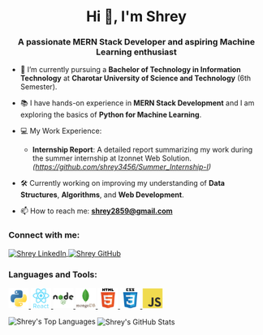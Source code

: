<h1 align="center">Hi 👋, I'm Shrey</h1>
<h3 align="center">A passionate MERN Stack Developer and aspiring Machine Learning enthusiast</h3>


- 🌱 I’m currently pursuing a **Bachelor of Technology in Information Technology** at **Charotar University of Science and Technology** (6th Semester).

- 📚 I have hands-on experience in **MERN Stack Development** and I am exploring the basics of **Python for Machine Learning**.

- 💻 My Work Experience:
  - **Internship Report**: A detailed report summarizing my work during the summer internship at Izonnet Web Solution. *(https://github.com/shrey3456/Summer_Internship-I)*

- 🛠️ Currently working on improving my understanding of **Data Structures**, **Algorithms**, and **Web Development**.

- 📫 How to reach me: **shrey2859@gmail.com**

<h3 align="left">Connect with me:</h3>
<p align="left">
  <a href="https://www.linkedin.com/in/shrey-patel-7168a724b/" target="blank">
    <img align="center" src="https://raw.githubusercontent.com/rahuldkjain/github-profile-readme-generator/master/src/images/icons/Social/linked-in-alt.svg" alt="Shrey LinkedIn" height="30" width="40" />
  </a>
  <a href="https://github.com/shrey3456" target="blank">
    <img align="center" src="https://raw.githubusercontent.com/rahuldkjain/github-profile-readme-generator/master/src/images/icons/Social/github.svg" alt="Shrey GitHub" height="30" width="40" />
  </a>
</p>

<h3 align="left">Languages and Tools:</h3>
<p align="left">
  <a href="https://www.python.org" target="_blank" rel="noreferrer">
    <img src="https://raw.githubusercontent.com/devicons/devicon/master/icons/python/python-original.svg" alt="Python" width="40" height="40" />
  </a>
  <a href="https://reactjs.org/" target="_blank" rel="noreferrer">
    <img src="https://raw.githubusercontent.com/devicons/devicon/master/icons/react/react-original-wordmark.svg" alt="React" width="40" height="40" />
  </a>
  <a href="https://nodejs.org" target="_blank" rel="noreferrer">
    <img src="https://raw.githubusercontent.com/devicons/devicon/master/icons/nodejs/nodejs-original-wordmark.svg" alt="Node.js" width="40" height="40" />
  </a>
  <a href="https://www.mongodb.com/" target="_blank" rel="noreferrer">
    <img src="https://raw.githubusercontent.com/devicons/devicon/master/icons/mongodb/mongodb-original-wordmark.svg" alt="MongoDB" width="40" height="40" />
  </a>
  <a href="https://www.w3.org/html/" target="_blank" rel="noreferrer">
    <img src="https://raw.githubusercontent.com/devicons/devicon/master/icons/html5/html5-original-wordmark.svg" alt="HTML" width="40" height="40" />
  </a>
  <a href="https://www.w3schools.com/css/" target="_blank" rel="noreferrer">
    <img src="https://raw.githubusercontent.com/devicons/devicon/master/icons/css3/css3-original-wordmark.svg" alt="CSS" width="40" height="40" />
  </a>
  <a href="https://www.javascript.com/" target="_blank" rel="noreferrer">
    <img src="https://raw.githubusercontent.com/devicons/devicon/master/icons/javascript/javascript-original.svg" alt="JavaScript" width="40" height="40" />
  </a>
</p>

<p><img align="left" src="https://github-readme-stats.vercel.app/api/top-langs?username=shrey3456&show_icons=true&locale=en&layout=compact" alt="Shrey's Top Languages" /></p>

<p>&nbsp;<img align="center" src="https://github-readme-stats.vercel.app/api?username=shrey3456&show_icons=true&locale=en" alt="Shrey's GitHub Stats" /></p>

